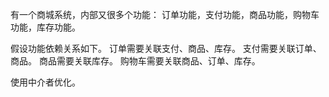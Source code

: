 有一个商城系统，内部又很多个功能：
订单功能，支付功能，商品功能，购物车功能，库存功能。

假设功能依赖关系如下。
订单需要关联支付、商品、库存。
支付需要关联订单、商品。
商品需要关联库存。
购物车需要关联商品、订单、库存。

使用中介者优化。

